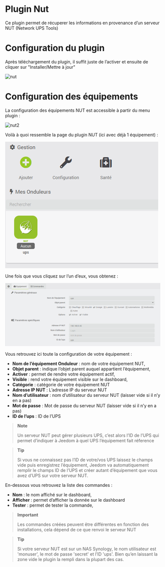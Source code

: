 # Plugin Nut

Ce plugin permet de récuperer les informations en provenance d’un serveur NUT (Network UPS Tools)

# Configuration du plugin 

Après téléchargement du plugin, il suffit juste de l’activer et ensuite de cliquer sur "Installer/Mettre à jour"

![nut](../images/nut.PNG)

# Configuration des équipements 

La configuration des équipements NUT est accessible à partir du menu plugin :

![nut2](../images/nut2.PNG)

Voilà à quoi ressemble la page du plugin NUT (ici avec déjà 1 équipement) :

![nut3](../images/nut3.PNG)

Une fois que vous cliquez sur l’un d’eux, vous obtenez :

![nut4](../images/nut4.PNG)

Vous retrouvez ici toute la configuration de votre équipement :

-   **Nom de l’équipement Onduleur** : nom de votre équipement NUT,
-   **Objet parent** : indique l’objet parent auquel appartient l’équipement,
-   **Activer** : permet de rendre votre équipement actif,
-   **Visible** : rend votre équipement visible sur le dashboard,
-   **Catégorie** : catégorie de votre équipement NUT
-   **Adresse IP NUT** : L’adresse IP du serveur NUT
-   **Nom d’utilisateur** : nom d’utilisateur du serveur NUT (laisser vide si il n’y en a pas)
-   **Mot de passe** : Mot de passe du serveur NUT (laisser vide si il n’y en a pas)
-   **ID de l’ups** : ID de l’UPS

> **Note**
>
> Un serveur NUT peut gérer plusieurs UPS, c’est alors l’ID de l’UPS qui permet d’indiquer à Jeedom à quel UPS l’équipement fait réference

> **Tip**
>
> Si vous ne connaissez pas l’ID de votre/vos UPS laissez le champs vide puis enregistrez l’équipement, Jeedom va automatiquement remplir le champs ID de l’UPS et créer autant d’équipement que vous avez d’UPS sur votre serveur NUT.

En-dessous vous retrouvez la liste des commandes :

-   **Nom** : le nom affiché sur le dashboard,
-   **Afficher** : permet d’afficher la donnée sur le dashboard
-   **Tester** : permet de tester la commande,

> **Important**
>
> Les commandes créées peuvent être différentes en fonction des installations, cela dépend de ce que renvoi le serveur NUT

> **Tip**
>
> Si votre serveur NUT est sur un NAS Synology, le nom utilisateur est 'monuser', le mot de passe 'secret' et l’ID 'ups'. Bien qu’en laissant la zone vide le plugin la rempli dans la plupart des cas.
